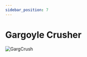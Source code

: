 ```yaml
---
sidebar_position: 7
---
```


# Gargoyle Crusher

![GargCrush](https://vwiki.valorserver.com/api/item/picture/gargoyle%20crusher)

